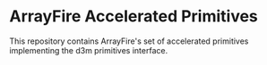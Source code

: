 # ArrayFire Accelerated Primitives
This repository contains ArrayFire's set of accelerated primitives implementing the d3m primitives interface.
